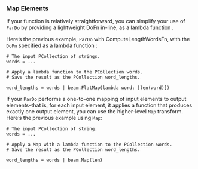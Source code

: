 <!--
Licensed under the Apache License, Version 2.0 (the "License");
you may not use this file except in compliance with the License.
You may obtain a copy of the License at
http://www.apache.org/licenses/LICENSE-2.0
Unless required by applicable law or agreed to in writing, software
distributed under the License is distributed on an "AS IS" BASIS,
WITHOUT WARRANTIES OR CONDITIONS OF ANY KIND, either express or implied.
See the License for the specific language governing permissions and
limitations under the License.
-->
### Map Elements

If your function is relatively straightforward, you can simplify your use of ```ParDo``` by providing a lightweight DoFn in-line, as a lambda function .

Here’s the previous example, ```ParDo``` with ComputeLengthWordsFn, with the ```DoFn``` specified as a lambda function :

```
# The input PCollection of strings.
words = ...

# Apply a lambda function to the PCollection words.
# Save the result as the PCollection word_lengths.

word_lengths = words | beam.FlatMap(lambda word: [len(word)])
```

If your ```ParDo``` performs a one-to-one mapping of input elements to output elements–that is, for each input element, it applies a function that produces exactly one output element, you can use the higher-level ```Map``` transform.
Here’s the previous example using ```Map```:

```
# The input PCollection of string.
words = ...

# Apply a Map with a lambda function to the PCollection words.
# Save the result as the PCollection word_lengths.

word_lengths = words | beam.Map(len)
```